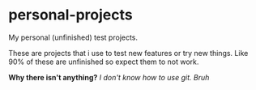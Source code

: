 # personal-projects
My personal (unfinished) test projects.

These are projects that i use to test new features or try new things.
Like 90% of these are unfinished so expect them to not work.

**Why there isn't anything?**
*I don't know how to use git. Bruh*
